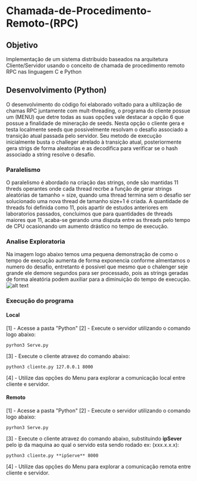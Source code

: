 # Chamada-de-Procedimento-Remoto-(RPC)

## Objetivo
Implementação de um sistema distribuido baseados na arquitetura Cliente/Servidor usando o conceito de chamada de procedimento remoto RPC nas linguagem C e Python

## Desenvolvimento (Python)

O desenvolvimento do código foi elaborado voltado para a ultilização de chamas RPC juntamente com mult-threading, o programa do cliente possue um (MENU) que detre todas as suas opções vale destacar a opção 6 que possue a finalidade de mineração de seeds. Nesta opção o cliente gera e testa localmente seeds que possivelmente resolvam o desafio associado a transição atual passada pelo servidor.
Seu metodo de execução inicialmente busta o challeger atrelado à transição atual, posteriormente gera strigs de forma aleatorias e as decodifica para verificar se o hash associado a string resolve o desafio.

### Paralelismo
O paralelismo é abordado na criação das strings, onde são mantidas 11 threds operantes onde cada thread recrbe a função de gerar strings aleatórias de tamanho = size, quando uma thread termina sem o desafio ser solucionado uma nova thread de tamanho size+1 é criada. A quantidade de threads foi definida como 11, pois apartir de estudos anteriores em laboratorios passados, concluimos que para quantidades de threads maiores que 11, acaba-se gerando uma disputa entre as threads pelo tempo de CPU ocasionando um aumento drástico no tempo de execução.

### Analise Exploratoria
Na imagem logo abaixo temos uma pequena demonstração de como o tempo de execução aumenta de forma exponencia conforme almentamos o numero do desafio, entretanto é possivel que mesmo que o chalenger seje grande ele demore segundos para ser processado, pois as strings geradas de forma aleatória podem auxiliar para a diminuição do tempo de execução.
![alt text](https://github.com/arthurcoelho442/Chamada-de-Procedimento-Remoto-RPC/blob/Arthur/Imagens/Aumento%20de%20tempo%20de%20Execução.png)

### Execução do programa

#### **Local**
 [1] - Acesse a pasta "Python"
 [2] - Execute o servidor utilizando o comando logo abaixo:
```
pyrhon3 Serve.py
```
 [3] - Execute o cliente atravez do comando abaixo:
```
python3 cliente.py 127.0.0.1 8000
```
 [4] - Utilize das opções do Menu para explorar a comunicação local entre cliente e servidor.
#### **Remoto** 
 [1] - Acesse a pasta "Python"
 [2] - Execute o servidor utilizando o comando logo abaixo:
```
pyrhon3 Serve.py
```
 [3] - Execute o cliente atravez do comando abaixo, substituindo **ipSever** pelo ip da maquina ao qual o servido esta sendo rodado ex: (xxx.x.x.x):
```
python3 cliente.py **ipServe** 8000
```
 [4] - Utilize das opções do Menu para explorar a comunicação remota entre cliente e servidor.

